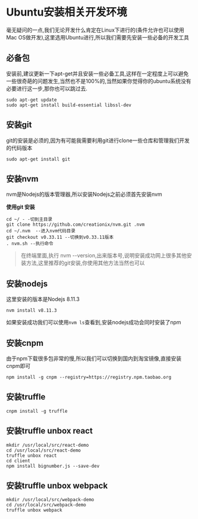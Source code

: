 # Ubuntu安装相关开发环境

毫无疑问的一点,我们无论开发什么肯定在Linux下进行的(条件允许也可以使用Mac OS做开发),这里选用Ubuntu进行,所以我们需要先安装一些必备的开发工具

## 必备包

安装前,建议更新一下apt-get并且安装一些必备工具,这样在一定程度上可以避免一些很奇葩的问题发生,当然也不是100%的,当然如果你觉得你的ubuntu系统没有必要进行这一步,那你也可以跳过去.

```
sudo apt-get update
sudo apt-get install build-essential libssl-dev
```

## 安装git

git的安装是必须的,因为有可能我需要利用git进行clone一些仓库和管理我们开发的代码版本

```
sudo apt-get install git
```

## 安装nvm

nvm是Nodejs的版本管理器,所以安装Nodejs之前必须首先安装nvm

**使用git 安装**

```
cd ~/ - -切到主目录
git clone https://github.com/creationix/nvm.git .nvm 
cd ~/.nvm  --进入nvm代码目录
git checkout v0.33.11 --切换到v0.33.11版本
. nvm.sh --执行命令
```
> 在终端里面,执行 nvm --version,出来版本号,说明安装成功网上很多其他安装方法,这里推荐的git安装,你使用其他方法当然也可以

## 安装nodejs

这里安装的版本是Nodejs 8.11.3

```
nvm install v8.11.3
```

如果安装成功我们可以使用`nvm ls`查看到,安装nodejs成功会同时安装了npm


## 安装cnpm

由于npm下载很多包非常的慢,所以我们可以切换到国内到淘宝镜像,直接安装cnpm即可

```
npm install -g cnpm --registry=https://registry.npm.taobao.org
```

## 安装truffle

```
cnpm install -g truffle
```

## 安装truffle unbox react

```
mkdir /usr/local/src/react-demo
cd /usr/local/src/react-demo
truffle unbox react
cd client
npm install bignumber.js --save-dev
```

## 安装truffle unbox webpack

```
mkdir /usr/local/src/webpack-demo
cd /usr/local/src/webpack-demo
truffle unbox webpack
```


